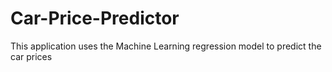 # Car-Price-Predictor
This application uses the Machine Learning regression model to predict the car prices
